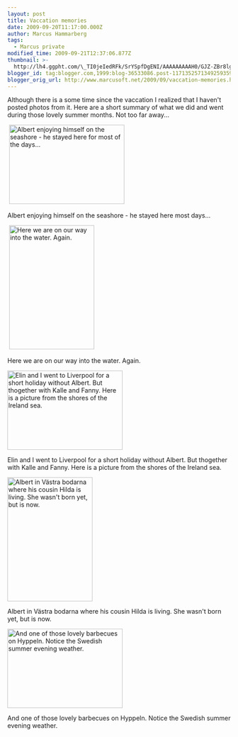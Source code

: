 ```yaml
---
layout: post
title: Vaccation memories
date: 2009-09-20T11:17:00.000Z
author: Marcus Hammarberg
tags:
  - Marcus private
modified_time: 2009-09-21T12:37:06.877Z
thumbnail: >-
  http://lh4.ggpht.com/\_TI0jeIedRFk/SrYSpfDgENI/AAAAAAAAAH0/GJZ-ZBr8lgo/s72-c/DSC_1012_thumb.jpg?imgmax=800
blogger_id: tag:blogger.com,1999:blog-36533086.post-1171352571349259359
blogger_orig_url: http://www.marcusoft.net/2009/09/vaccation-memories.html
---
```



Although there is a some time since the vaccation I realized that I
haven't posted photos from it. Here are a short summary of what we did
and went during those lovely summer months. Not too far away...

 [<img
src="http://lh4.ggpht.com/_TI0jeIedRFk/SrYSpfDgENI/AAAAAAAAAH0/GJZ-ZBr8lgo/DSC_1012_thumb.jpg?imgmax=800"
style="border-right-width: 0px; border-top-width: 0px; border-bottom-width: 0px; border-left-width: 0px"
data-border="0" width="260" height="179"
alt="Albert enjoying himself on the seashore - he stayed here for most of the days..." />](http://lh6.ggpht.com/_TI0jeIedRFk/SrYSo6mwntI/AAAAAAAAAHw/jbJ03gkS5og/s1600-h/DSC_1012%5B2%5D.jpg)

Albert enjoying himself on the seashore - he stayed here most days...

 [<img
src="http://lh5.ggpht.com/_TI0jeIedRFk/SrYStdh91GI/AAAAAAAAAH8/Q2adAJQCW78/DSC_1023_thumb%5B1%5D.jpg?imgmax=800"
style="border-right-width: 0px; border-top-width: 0px; border-bottom-width: 0px; border-left-width: 0px"
data-border="0" width="192" height="280"
alt="Here we are on our way into the water. Again." />](http://lh3.ggpht.com/_TI0jeIedRFk/SrYSsz1xOKI/AAAAAAAAAH4/XOCLyuMdo1A/s1600-h/DSC_1023%5B3%5D.jpg)

Here we are on our way into the water. Again.

[<img
src="http://lh5.ggpht.com/_TI0jeIedRFk/SrY8sC8GKcI/AAAAAAAAAIM/Elf42NT8kcs/DSC_1138_thumb.jpg?imgmax=800"
style="border-right-width: 0px; border-top-width: 0px; border-bottom-width: 0px; border-left-width: 0px"
data-border="0" width="260" height="179"
alt="Elin and I went to Liverpool for a short holiday without Albert. But thogether with Kalle and Fanny. Here is a picture from the shores of the Ireland sea." />](http://lh3.ggpht.com/_TI0jeIedRFk/SrY8rObIG_I/AAAAAAAAAII/81MJsAP1sIQ/s1600-h/DSC_1138%5B2%5D.jpg)

Elin and I went to Liverpool for a short holiday without Albert. But
thogether with Kalle and Fanny. Here is a picture from the shores of the
Ireland sea.

[<img
src="http://lh6.ggpht.com/_TI0jeIedRFk/SrY_j9x0iyI/AAAAAAAAAIc/kj61gOo2tHQ/DSC_1072_thumb%5B1%5D.jpg?imgmax=800"
style="border-right-width: 0px; border-top-width: 0px; border-bottom-width: 0px; border-left-width: 0px"
data-border="0" width="192" height="280"
alt="Albert in Västra bodarna where his cousin Hilda is living. She wasn't born yet, but is now." />](http://lh4.ggpht.com/_TI0jeIedRFk/SrY_jQMoa1I/AAAAAAAAAIY/6Ypv5b7S_ko/s1600-h/DSC_1072%5B3%5D.jpg)

Albert in Västra bodarna where his cousin Hilda is living. She wasn't
born yet, but is now.  

[<img
src="http://lh6.ggpht.com/_TI0jeIedRFk/SrY_ocj2xUI/AAAAAAAAAIk/DkJcxbPLpuQ/DSC_1420_thumb.jpg?imgmax=800"
style="border-right-width: 0px; border-top-width: 0px; border-bottom-width: 0px; border-left-width: 0px"
data-border="0" width="260" height="179"
alt="And one of those lovely barbecues on Hyppeln. Notice the Swedish summer evening weather." />](http://lh5.ggpht.com/_TI0jeIedRFk/SrY_npW0J3I/AAAAAAAAAIg/Pj_HwaMGZbg/s1600-h/DSC_1420%5B2%5D.jpg)

And one of those lovely barbecues on Hyppeln. Notice the Swedish summer
evening weather.
